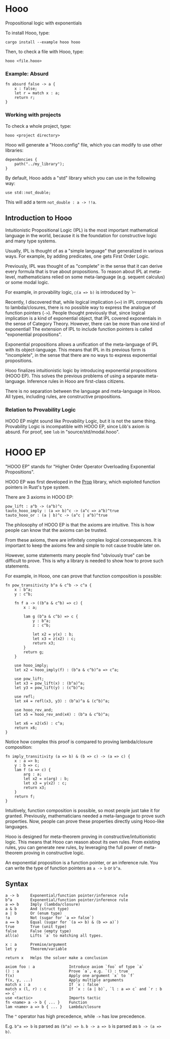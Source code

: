 # Hooo
Propositional logic with exponentials

To install Hooo, type:

```text
cargo install --example hooo hooo
```

Then, to check a file with Hooo, type:

```text
hooo <file.hooo>
```

### Example: Absurd

```text
fn absurd false -> a {
    x : false;
    let r = match x : a;
    return r;
}
```

### Working with projects

To check a whole project, type:

```text
hooo <project directory>
```

Hooo will generate a "Hooo.config" file, which you can modify to use other libraries:

```text
dependencies {
    path("../my_library");
}
```

By default, Hooo adds a "std" library which you can use in the following way:

```text
use std::not_double;
```

This will add a term `not_double : a -> !!a`.

## Introduction to Hooo

Intuitionistic Propositional Logic (IPL) is the most important mathematical language
in the world, because it is the foundation for constructive logic and many type systems.

Usually, IPL is thought of as a "simple language" that generalized in various ways.
For example, by adding predicates, one gets First Order Logic.

Previously, IPL was thought of as "complete" in the sense that it can derive every
formula that is true about propositions.
To reason about IPL at meta-level, mathematicians relied on some meta-language (e.g. sequent calculus)
or some modal logic.

For example, in provability logic, `□(a => b)` is introduced by `⊢

Recently, I discovered that, while logical implication (`=>`) in IPL corresponds to lambda/closures,
there is no possible way to express the analogue of function pointers (`->`).
People thought previously that, since logical implication is a kind of exponential object,
that IPL covered exponentials in the sense of Category Theory.
However, there can be more than one kind of exponential!
The extension of IPL to include function pointers is called "exponential propositions".

Exponential propositions allows a unification of the meta-language of IPL with its object-language.
This means that IPL in its previous form is "incomplete", in the sense that there are no ways
to express exponential propositions.

Hooo finalizes intuitionistic logic by introducing exponential propositions (HOOO EP).
This solves the previous problems of using a separate meta-language.
Inference rules in Hooo are first-class citizens.

There is no separation between the language and meta-language in Hooo.
All types, including rules, are constructive propositions.

### Relation to Provability Logic

HOOO EP might sound like Provability Logic, but it is not the same thing.
Provability Logic is incompatible with HOOO EP, since Löb's axiom is absurd.
For proof, see `lob` in "source/std/modal.hooo".

# HOOO EP

"HOOO EP" stands for "Higher Order Operator Overloading Exponential Propositions".

HOOO EP was first developed in the [Prop](https://github.com/advancedresearch/prop) library,
which exploited function pointers in Rust's type system.

There are 3 axioms in HOOO EP:

```text
pow_lift : a^b -> (a^b)^c
tauto_hooo_imply : (a => b)^c -> (a^c => a^b)^true
tauto_hooo_or : (a | b)^c -> (a^c | a^b)^true
```

The philosophy of HOOO EP is that the axioms are intuitive.
This is how people can know that the axioms can be trusted.

From these axioms, there are infinitely complex logical consequences.
It is important to keep the axioms few and simple to not cause trouble later on.

However, some statements many people find "obviously true" can be difficult to prove.
This is why a library is needed to show how to prove such statements.

For example, in Hooo, one can prove that function composition is possible:

```text
fn pow_transitivity b^a & c^b -> c^a {
    x : b^a;
    y : c^b;

    fn f a -> ((b^a & c^b) => c) {
        x : a;

        lam g (b^a & c^b) => c {
            y : b^a;
            z : c^b;

            let x2 = y(x) : b;
            let x3 = z(x2) : c;
            return x3;
        }
        return g;
    }

    use hooo_imply;
    let x2 = hooo_imply(f) : (b^a & c^b)^a => c^a;

    use pow_lift;
    let x3 = pow_lift(x) : (b^a)^a;
    let y3 = pow_lift(y) : (c^b)^a;

    use refl;
    let x4 = refl(x3, y3) : (b^a)^a & (c^b)^a;

    use hooo_rev_and;
    let x5 = hooo_rev_and(x4) : (b^a & c^b)^a;

    let x6 = x2(x5) : c^a;
    return x6;
}
```

Notice how complex this proof is compared to proving lambda/closure composition:

```text
fn imply_transitivity (a => b) & (b => c) -> (a => c) {
    x : a => b;
    y : b => c;
    lam f (a => c) {
        arg : a;
        let x2 = x(arg) : b;
        let x3 = y(x2) : c;
        return x3;
    }
    return f;
}
```

Intuitively, function composition is possible, so most people just take it for granted.
Previously, mathematicians needed a meta-language to prove such properties.
Now, people can prove these properties directly using Hooo-like languages.

Hooo is designed for meta-theorem proving in constructive/intuitionistic logic.
This means that Hooo can reason about its own rules.
From existing rules, you can generate new rules, by leveraging the full
power of meta-theorem proving in constructive logic.

An exponential proposition is a function pointer, or an inference rule.
You can write the type of function pointers as `a -> b` or `b^a`.

## Syntax

```text
a -> b     Exponential/function pointer/inference rule
b^a        Exponential/function pointer/inference rule
a => b     Imply (lambda/closure)
a & b      And (struct type)
a | b      Or (enum type)
!a         Not (sugar for `a => false`)
a == b     Equal (sugar for `(a => b) & (b => a)`)
true       True (unit type)
false      False (empty type)
all(a)     Lifts `a` to matching all types.

x : a      Premise/argument
let y      Theorem/variable

return x   Helps the solver make a conclusion

axiom foo : a               Introduce axiom `foo` of type `a`
() : a                      Prove `a`, e.g. `() : true`
f(x)                        Apply one argument `x` to `f`
f(x, y, ...)                Apply multiple arguments
match x : a                 If `x : false`
match x (l, r) : c          If `x : (a | b)`, `l : a => c` and `r : b => c`
use <tactic>                Imports tactic
fn <name> a -> b { ... }    Function
lam <name> a => b { ... }   Lambda/closure
```

The `^` operator has high precedence, while `->` has low precedence.

E.g. `b^a => b` is parsed as `(b^a) => b`.
`b -> a => b` is parsed as `b -> (a => b)`.
